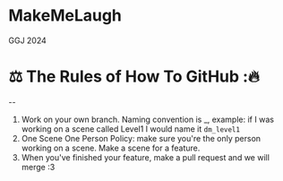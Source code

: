 # MakeMeLaugh
GGJ 2024

# ⚖️ The Rules of How To GitHub :🔥
--
1. Work on your own branch. Naming convention is <initials>_<scene name>, example: if I was working on a scene called Level1 I would name it `dm_level1`
2. One Scene One Person Policy: make sure you're the only person working on a scene. Make a scene for a feature.
3. When you've finished your feature, make a pull request and we will merge :3
